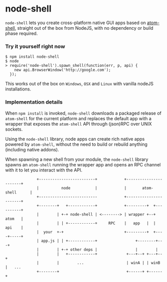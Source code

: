 node-shell
==========

`node-shell` lets you create cross-platform native GUI apps based on [atom-shell](https://github.com/atom/atom-shell),
straight out of the box from NodeJS, with no dependency or build phase required.

### Try it yourself right now

```
$ npm install node-shell
$ node
> require('node-shell').spawn_shell(function(err, p, api) { 
    new api.BrowserWindow('http://google.com'); 
  });
```
This works out of the box on `Windows`, `OSX` and `Linux` with vanilla nodeJS installations.

### Implementation details

When `npm install` is invoked, `node-shell` downloads a packaged release of `atom-shell`
for the current platform and replaces the default app with a wrapper that exposes the 
`atom-shell` API through (json)RPC over UNIX sockets.

Using the `node-shell` library, node apps can create rich native apps powered by `atom-shell`,
without the need to build or rebuild anything (including native addons).

When spawning a new shell from your module, the `node-shell` library spawns an `atom-shell`
running the wrapper app and opens an RPC channel with it to let you interact with the API.

```
              +-------------------------+            +-----------------------+
              |          node           |            |       atom-shell      |
              +--------------------------            +-----------------------+
              +--------+   +------------+            +---------+  +----------+
              |        | +-+ node-shell | <--------> | wrapper +--+   atom   |
              |        | | +------------+     RPC    |   app   |  |   api    |
              |  your  +-+                           +---------+  +----+-----+
              | app.js | | +------------+                 +--------+---+
              |        | +-+ other deps |                 |        |       
              |        |   +------------+             +---+--+ +---+--+ 
              |        |        ...                   | winA | | winB |   ...
              +--------+                              +------+ +------+
```
